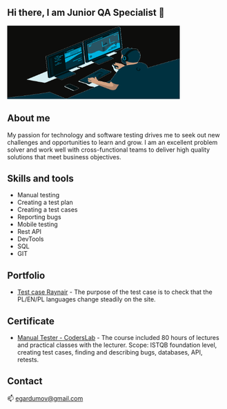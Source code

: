 ## Hi there, I am Junior QA Specialist 👋 

<img src="https://raw.githubusercontent.com/Potential17/Potential17/master/user%20(2).gif" width="400" height="170">

## About me
  My passion for technology and software testing  drives me to seek out new challenges and opportunities to learn and grow. I am an excellent problem solver and work well with cross-functional teams to deliver high quality solutions that meet business objectives.


## Skills and tools
- Manual testing 
- Creating a test plan
- Creating a test cases
- Reporting bugs
- Mobile testing
- Rest API
- DevTools
- SQL
- GIT

## Portfolio

- [Test case Raynair](https://drive.google.com/file/d/1miFdHR9IYfKKL5zPmswtTeCq1uK7tyms/view?usp=share_link) - The purpose of the test case is to check that the PL/EN/PL languages change steadily on the site.


## Certificate
- [Manual Tester - CodersLab](https://drive.google.com/file/d/1cIiUsk8eT40AtKkrO_uV907x7tkvm1Y_/view?usp=share_link
) - The course included 80 hours of lectures and practical classes with the lecturer.
Scope: ISTQB foundation level, creating test cases, finding and describing bugs, databases, API, retests.

## Contact


📫 egardumov@gmail.com
